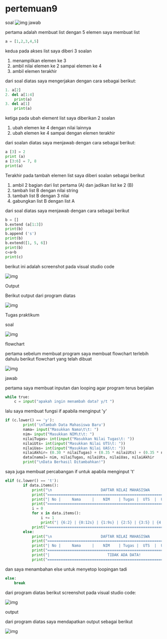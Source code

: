 # pertemuan9
soal
![img](gambar/soal.png)
jawab

pertama adalah membuat list dengan 5 elemen saya membuat list

```py
a = [1,2,3,4,5]
```
kedua pada akses list saya diberi 3 soalan

1. menampilkan elemen ke 3
2. ambil nilai elemen ke 2 sampai elemen ke 4
3. ambil elemen terakhir

dari soal diatas saya mengerjakan dengan cara sebagai berikut:

```py
1. a[2]
2. del a[1:4]
    print(a)
3. del a[1] 
    print(a)
```
ketiga pada ubah element list saya diberikan 2 soalan

1. ubah elemen ke 4 dengan nilai lainnya
2. ubah elemen ke 4 sampai dengan elemen terakhir

dari soalan diatas saya menjawab dengan cara sebagai berikut:

```py
a [3] = 2
print (a)
a [3:6] = 7, 8
print(a)
```
Terakhir pada tambah elemen list saya diberi soalan sebagai berikut

1. ambil 2 bagian dari list pertama (A) dan jadikan list ke 2 (B)
2. tambah list B dengan nilai string
3. tambah list B dengan 3 nilai
4. gabungkan list B dengan list A

dari soal diatas saya menjawab dengan cara sebagai berikut

```py
b = []
b.extend (a[1:3])
print(b)
b.append ('s')
print(b)
b.extend([1, 5, 6])
print(b)
c=a+b
print(c)
```
berikut ini adalah screenshot pada visual studio code

![img](gambar/1.PNG)

Output

Berikut output dari program diatas 

![img](gambar/2.PNG)

Tugas praktikum

soal

![img](gambar/3.png)

flowchart

pertama sebelum membuat program saya membuat flowchart terlebih dahulu
berikut flowchart yang telah dibuat

![img](gambar/4.png)

jawab

pertama saya membuat inputan dan looping agar program terus berjalan

```py
while true:
    c = input("apakah ingin menambah data? y/t ")
```

lalu saya membuat fungsi if apabila menginput 'y'

```py
if (c.lower() == 'y'):                                               
        print('\nTambah Data Mahasiswa Baru')
        nama= input("Masukkan Nama\t\t: ")                                        
        nim= input("Masukkan NIM\t\t: ")                                         
        nilaiTugas= int(input("Masukkan Nilai Tugas\t: "))                              
        nilaiUts= int(input("Masukkan Nilai UTS\t: "))                                   
        nilaiUas= int(input("Masukkan Nilai UAS\t: "))                                    
        nilaiAkhir= (0.30 * nilaiTugas) + (0.35 * nilaiUts) + (0.35 * nilaiUas)              
        data[nama]= nim, nilaiTugas, nilaiUts, nilaiUas, nilaiAkhir                         
        print("\nData Berhasil Ditambahkan!")
```

saya juga membuat percabangan if untuk apabila menginput 't'

```py
elif (c.lower() == 't'):                                                                    
        if data.items():                                                                     
            print("\n                      DAFTAR NILAI MAHASISWA                    ")
            print("==================================================================")
            print("| No |     Nama     |    NIM    | Tugas |  UTS  |  UAS  |  Akhir |")
            print("==================================================================")
            i = 0
            for x in data.items():
                i += 1
                print("| {6:2} | {0:12s} | {1:9s} | {2:5} | {3:5} | {4:5} | {5:6} |".format(x[0], x[1][0], x[1][1], x[1][2], x[1][3], x[1][4], i))  
            print("==================================================================")
        else:
            print("\n                      DAFTAR NILAI MAHASISWA                    ")
            print("==================================================================")
            print("| No |     Nama     |    NIM    | Tugas |  UTS  |  UAS  |  Akhir |")
            print("==================================================================")
            print("|                          TIDAK ADA DATA!                       |")
            print("==================================================================")
```

dan saya menambahan else untuk menyetop loopingan tadi

```py
else:
    break

```

dari program diatas berikut screenshot pada visual studio code:

![img](gambar/5.PNG)

output

dari program diatas saya mendapatkan output sebagai berikut

![img](gambar/6.PNG)
